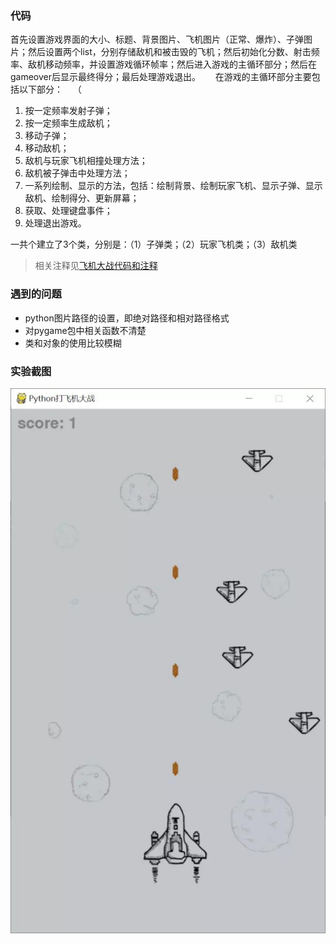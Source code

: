 ### 代码
首先设置游戏界面的大小、标题、背景图片、飞机图片（正常、爆炸）、子弹图片；然后设置两个list，分别存储敌机和被击毁的飞机；然后初始化分数、射击频率、敌机移动频率，并设置游戏循环帧率；然后进入游戏的主循环部分；然后在gameover后显示最终得分；最后处理游戏退出。     
在游戏的主循环部分主要包括以下部分：    （
1. 按一定频率发射子弹；
2. 按一定频率生成敌机；
3. 移动子弹；
4. 移动敌机；
5. 敌机与玩家飞机相撞处理方法；
6. 敌机被子弹击中处理方法；
7. 一系列绘制、显示的方法，包括：绘制背景、绘制玩家飞机、显示子弹、显示敌机、绘制得分、更新屏幕；
8. 获取、处理键盘事件；
9. 处理退出游戏。      
>
一共个建立了3个类，分别是：（1）子弹类；（2）玩家飞机类；（3）敌机类

> 相关注释见[飞机大战代码和注释](../code/Task6/plain_main.py)
### 遇到的问题
+ python图片路径的设置，即绝对路径和相对路径格式
+ 对pygame包中相关函数不清楚
+ 类和对象的使用比较模糊
### 实验截图

![avatar](./plane.jpg)